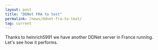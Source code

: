 ```yaml
---
layout: post
title: "DDNet FRA to test"
permalink: /news/ddnet-fra-to-test/
tag: current
---
```


Thanks to heinrich5991 we have another DDNet server in France running. Let's see how it performs.

